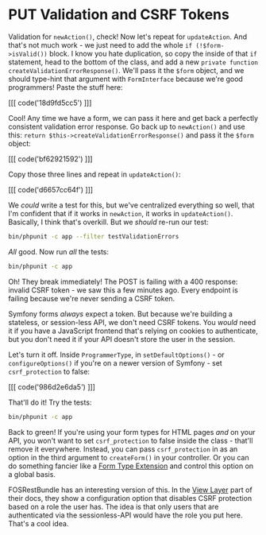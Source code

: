 # PUT Validation and CSRF Tokens

Validation for `newAction()`, check! Now let's repeat for `updateAction`. And that's
not much work - we just need to add the whole `if (!$form->isValid())` block. I know
you hate duplication, so copy the inside of that `if` statement, head to the bottom
of the class, and add a new `private function createValidationErrorResponse()`. We'll
pass it the `$form` object, and we should type-hint that argument with `FormInterface`
because we're good programmers! Paste the stuff here:

[[[ code('18d9fd5cc5') ]]]

Cool! Any time we have a form, we can pass it here and get back a perfectly consistent
validation error response. Go back up to `newAction()` and use this:
`return $this->createValidationErrorResponse()` and pass it the `$form` object:

[[[ code('bf62921592') ]]]

Copy those three lines and repeat in `updateAction()`:

[[[ code('d6657cc64f') ]]]

We *could* write a test for this, but we've centralized everything so well, that
I'm confident that if it works in `newAction`, it works in `updateAction()`. Basically,
I think that's overkill. But we *should* re-run our test:

```bash
bin/phpunit -c app --filter testValidationErrors
```

*All* good. Now run *all* the tests:

```bash
bin/phpunit -c app
```

Oh! They break immediately! The POST is failing with a 400 response: invalid CSRF
token - we saw this a few minutes ago. Every endpoint is failing because we're never
sending a CSRF token.

Symfony forms *always* expect a token. But because we're building a stateless, or
session-less API, we don't need CSRF tokens. You *would* need it if you have a JavaScript
frontend that's relying on cookies to authenticate, but you don't need it if your
API doesn't store the user in the session.

Let's turn it off. Inside `ProgrammerType`, in `setDefaultOptions()` - or `configureOptions()`
if you're on a newer version of Symfony - set `csrf_protection` to false:

[[[ code('986d2e6da5') ]]]

That'll do it! Try the tests:

```bash
bin/phpunit -c app
```

Back to green! If you're using your form types for HTML pages *and* on your API,
you won't want to set `csrf_protection` to false inside the class - that'll remove
it everywhere. Instead, you can pass `csrf_protection` in as an option in the third
argument to `createForm()` in your controller. Or you can do something fancier like
a [Form Type Extension](http://symfony.com/doc/current/cookbook/form/create_form_type_extension.html)
and control this option on a global basis.

FOSRestBundle has an interesting version of this. In the [View Layer](http://symfony.com/doc/current/bundles/FOSRestBundle/2-the-view-layer.html#csrf-validation)
part of their docs, they show a configuration option that disables CSRF protection
based on a role the user has. The idea is that only users that are authenticated
via the sessionless-API would have the role you put here. That's a cool idea.
